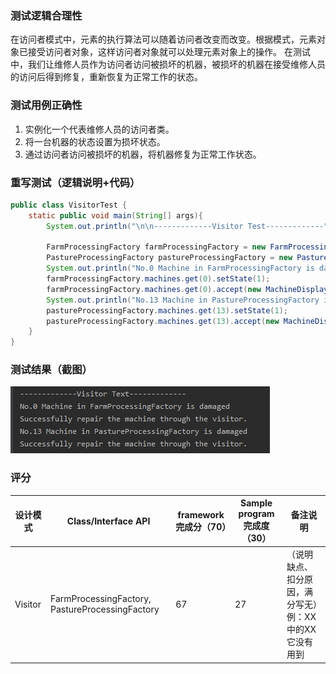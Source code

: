 ### 测试逻辑合理性

在访问者模式中，元素的执行算法可以随着访问者改变而改变。根据模式，元素对象已接受访问者对象，这样访问者对象就可以处理元素对象上的操作。
在测试中，我们让维修人员作为访问者访问被损坏的机器，被损坏的机器在接受维修人员的访问后得到修复，重新恢复为正常工作的状态。

### 测试用例正确性

1. 实例化一个代表维修人员的访问者类。
2. 将一台机器的状态设置为损坏状态。
3. 通过访问者访问被损坏的机器，将机器修复为正常工作状态。

### 重写测试（逻辑说明+代码）

```java
public class VisitorTest {
    static public void main(String[] args){
        System.out.println("\n\n-------------Visitor Test-------------");

        FarmProcessingFactory farmProcessingFactory = new FarmProcessingFactory();
        PastureProcessingFactory pastureProcessingFactory = new PastureProcessingFactory();
        System.out.println("No.0 Machine in FarmProcessingFactory is damaged");
        farmProcessingFactory.machines.get(0).setState(1);
        farmProcessingFactory.machines.get(0).accept(new MachineDisplayVisitor());
        System.out.println("No.13 Machine in PastureProcessingFactory is damaged");
        pastureProcessingFactory.machines.get(13).setState(1);
        pastureProcessingFactory.machines.get(13).accept(new MachineDisplayVisitor());
    }
}
```



### 测试结果（截图）

![visitor](img\visitor.png)



### 评分

| 设计模式 | Class/Interface API                             | framework完成分（70） | Sample program完成度（30） | 备注说明                                               |
| -------- | ----------------------------------------------- | --------------------- | -------------------------- | ------------------------------------------------------ |
| Visitor  | FarmProcessingFactory, PastureProcessingFactory | 67                    | 27                         | （说明缺点、扣分原因，满分写无）例：XX中的XX它没有用到 |

